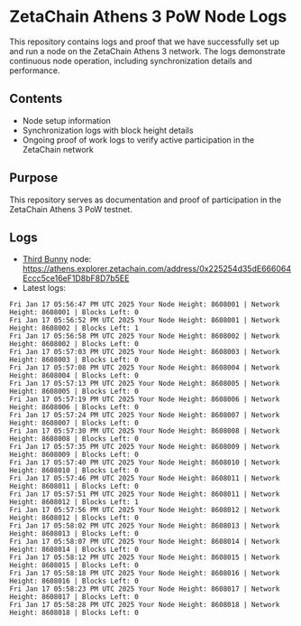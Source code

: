 # ZetaChain Athens 3 PoW Node Logs
This repository contains logs and proof that we have successfully set up and run a node on the ZetaChain Athens 3 network. The logs demonstrate continuous node operation, including synchronization details and performance.

## Contents
- Node setup information
- Synchronization logs with block height details
- Ongoing proof of work logs to verify active participation in the ZetaChain network

## Purpose
This repository serves as documentation and proof of participation in the ZetaChain Athens 3 PoW testnet.

## Logs

- [Third Bunny](https://thirdbunny.xyz/) node: https://athens.explorer.zetachain.com/address/0x225254d35dE666064Eccc5ce16eF1D8bF8D7b5EE
- Latest logs:
```
Fri Jan 17 05:56:47 PM UTC 2025 Your Node Height: 8608001 | Network Height: 8608001 | Blocks Left: 0
Fri Jan 17 05:56:52 PM UTC 2025 Your Node Height: 8608001 | Network Height: 8608002 | Blocks Left: 1
Fri Jan 17 05:56:58 PM UTC 2025 Your Node Height: 8608002 | Network Height: 8608002 | Blocks Left: 0
Fri Jan 17 05:57:03 PM UTC 2025 Your Node Height: 8608003 | Network Height: 8608003 | Blocks Left: 0
Fri Jan 17 05:57:08 PM UTC 2025 Your Node Height: 8608004 | Network Height: 8608004 | Blocks Left: 0
Fri Jan 17 05:57:13 PM UTC 2025 Your Node Height: 8608005 | Network Height: 8608005 | Blocks Left: 0
Fri Jan 17 05:57:19 PM UTC 2025 Your Node Height: 8608006 | Network Height: 8608006 | Blocks Left: 0
Fri Jan 17 05:57:24 PM UTC 2025 Your Node Height: 8608007 | Network Height: 8608007 | Blocks Left: 0
Fri Jan 17 05:57:30 PM UTC 2025 Your Node Height: 8608008 | Network Height: 8608008 | Blocks Left: 0
Fri Jan 17 05:57:35 PM UTC 2025 Your Node Height: 8608009 | Network Height: 8608009 | Blocks Left: 0
Fri Jan 17 05:57:40 PM UTC 2025 Your Node Height: 8608010 | Network Height: 8608010 | Blocks Left: 0
Fri Jan 17 05:57:46 PM UTC 2025 Your Node Height: 8608011 | Network Height: 8608011 | Blocks Left: 0
Fri Jan 17 05:57:51 PM UTC 2025 Your Node Height: 8608011 | Network Height: 8608012 | Blocks Left: 1
Fri Jan 17 05:57:56 PM UTC 2025 Your Node Height: 8608012 | Network Height: 8608012 | Blocks Left: 0
Fri Jan 17 05:58:02 PM UTC 2025 Your Node Height: 8608013 | Network Height: 8608013 | Blocks Left: 0
Fri Jan 17 05:58:07 PM UTC 2025 Your Node Height: 8608014 | Network Height: 8608014 | Blocks Left: 0
Fri Jan 17 05:58:12 PM UTC 2025 Your Node Height: 8608015 | Network Height: 8608015 | Blocks Left: 0
Fri Jan 17 05:58:18 PM UTC 2025 Your Node Height: 8608016 | Network Height: 8608016 | Blocks Left: 0
Fri Jan 17 05:58:23 PM UTC 2025 Your Node Height: 8608017 | Network Height: 8608017 | Blocks Left: 0
Fri Jan 17 05:58:28 PM UTC 2025 Your Node Height: 8608018 | Network Height: 8608018 | Blocks Left: 0
```
